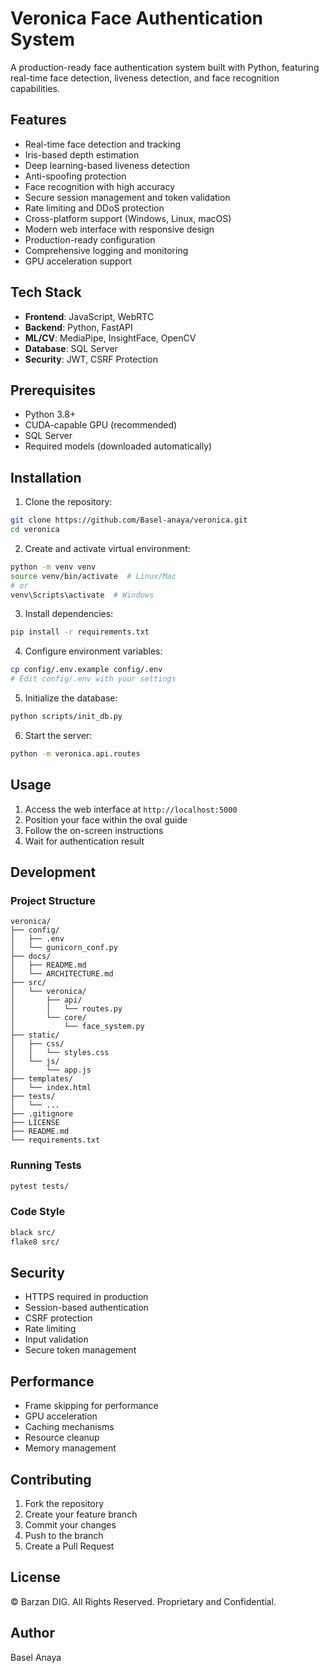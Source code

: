 # Veronica Face Authentication System

A production-ready face authentication system built with Python, featuring real-time face detection, liveness detection, and face recognition capabilities.

## Features

- Real-time face detection and tracking
- Iris-based depth estimation
- Deep learning-based liveness detection
- Anti-spoofing protection
- Face recognition with high accuracy
- Secure session management and token validation
- Rate limiting and DDoS protection
- Cross-platform support (Windows, Linux, macOS)
- Modern web interface with responsive design
- Production-ready configuration
- Comprehensive logging and monitoring
- GPU acceleration support

## Tech Stack

- **Frontend**: JavaScript, WebRTC
- **Backend**: Python, FastAPI
- **ML/CV**: MediaPipe, InsightFace, OpenCV
- **Database**: SQL Server
- **Security**: JWT, CSRF Protection

## Prerequisites

- Python 3.8+
- CUDA-capable GPU (recommended)
- SQL Server
- Required models (downloaded automatically)

## Installation

1. Clone the repository:
```bash
git clone https://github.com/Basel-anaya/veronica.git
cd veronica
```

2. Create and activate virtual environment:
```bash
python -m venv venv
source venv/bin/activate  # Linux/Mac
# or
venv\Scripts\activate  # Windows
```

3. Install dependencies:
```bash
pip install -r requirements.txt
```

4. Configure environment variables:
```bash
cp config/.env.example config/.env
# Edit config/.env with your settings
```

5. Initialize the database:
```bash
python scripts/init_db.py
```

6. Start the server:
```bash
python -m veronica.api.routes
```

## Usage

1. Access the web interface at `http://localhost:5000`
2. Position your face within the oval guide
3. Follow the on-screen instructions
4. Wait for authentication result

## Development

### Project Structure
```
veronica/
├── config/
│   ├── .env
│   └── gunicorn_conf.py
├── docs/
│   ├── README.md
│   └── ARCHITECTURE.md
├── src/
│   └── veronica/
│       ├── api/
│       │   └── routes.py
│       └── core/
│           └── face_system.py
├── static/
│   ├── css/
│   │   └── styles.css
│   └── js/
│       └── app.js
├── templates/
│   └── index.html
├── tests/
│   └── ...
├── .gitignore
├── LICENSE
├── README.md
└── requirements.txt
```

### Running Tests
```bash
pytest tests/
```

### Code Style
```bash
black src/
flake8 src/
```

## Security

- HTTPS required in production
- Session-based authentication
- CSRF protection
- Rate limiting
- Input validation
- Secure token management

## Performance

- Frame skipping for performance
- GPU acceleration
- Caching mechanisms
- Resource cleanup
- Memory management

## Contributing

1. Fork the repository
2. Create your feature branch
3. Commit your changes
4. Push to the branch
5. Create a Pull Request

## License

© Barzan DIG. All Rights Reserved.
Proprietary and Confidential.

## Author

Basel Anaya